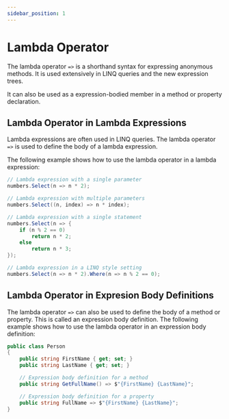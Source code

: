 ```yaml
---
sidebar_position: 1
---
```


# Lambda Operator

The lambda operator `=>` is a shorthand syntax for expressing anonymous methods. It is used extensively in LINQ queries and the new expression trees.

It can also be used as a expression-bodied member in a method or property declaration.

## Lambda Operator in Lambda Expressions

Lambda expressions are often used in LINQ queries. The lambda operator `=>` is used to define the body of a lambda expression.

The following example shows how to use the lambda operator in a lambda expression:

```csharp
// Lambda expression with a single parameter
numbers.Select(n => n * 2);

// Lambda expression with multiple parameters
numbers.Select((n, index) => n * index);

// Lambda expression with a single statement
numbers.Select(n => {
    if (n % 2 == 0)
        return n * 2;
    else
        return n * 3;
});

// Lambda expression in a LINQ style setting
numbers.Select(n => n * 2).Where(n => n % 2 == 0);
```

## Lambda Operator in Expresion Body Definitions

The lambda operator `=>` can also be used to define the body of a method or property. This is called an expression body definition. The following example shows how to use the lambda operator in an expression body definition:

```csharp
public class Person
{
    public string FirstName { get; set; }
    public string LastName { get; set; }

    // Expression body definition for a method
    public string GetFullName() => $"{FirstName} {LastName}";

    // Expression body definition for a property
    public string FullName => $"{FirstName} {LastName}";
}
```